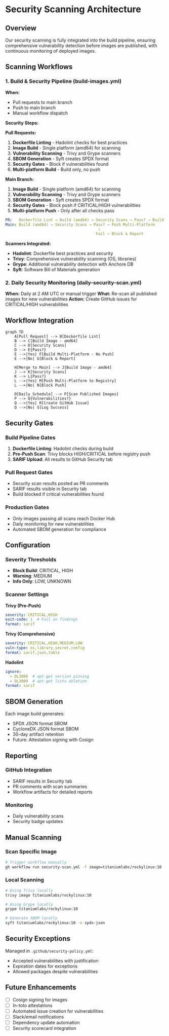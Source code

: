 # Security Scanning Architecture

## Overview

Our security scanning is fully integrated into the build pipeline, ensuring comprehensive vulnerability detection before images are published, with continuous monitoring of deployed images.

## Scanning Workflows

### 1. Build & Security Pipeline (build-images.yml)

**When:**
- Pull requests to main branch
- Push to main branch
- Manual workflow dispatch

**Security Steps:**

**Pull Requests:**
1. **Dockerfile Linting** - Hadolint checks for best practices
2. **Image Build** - Single platform (amd64) for scanning
3. **Vulnerability Scanning** - Trivy and Grype scanners
4. **SBOM Generation** - Syft creates SPDX format
5. **Security Gates** - Block if vulnerabilities found
6. **Multi-platform Build** - Build only, no push

**Main Branch:**
1. **Image Build** - Single platform (amd64) for scanning
2. **Vulnerability Scanning** - Trivy and Grype scanners
3. **SBOM Generation** - Syft creates SPDX format
4. **Security Gates** - Block push if CRITICAL/HIGH vulnerabilities
5. **Multi-platform Push** - Only after all checks pass

```yaml
PR:   Dockerfile Lint → Build (amd64) → Security Scans → Pass? → Build Multi-Platform (no push)
Main: Build (amd64) → Security Scans → Pass? → Push Multi-Platform
                                         ↓
                                        Fail → Block & Report
```

**Scanners Integrated:**
- **Hadolint**: Dockerfile best practices and security
- **Trivy**: Comprehensive vulnerability scanning (OS, libraries)
- **Grype**: Additional vulnerability detection with Anchore DB
- **Syft**: Software Bill of Materials generation

### 2. Daily Security Monitoring (daily-security-scan.yml)

**When:** Daily at 2 AM UTC or manual trigger
**What:** Re-scan all published images for new vulnerabilities
**Action:** Create GitHub issues for CRITICAL/HIGH vulnerabilities

## Workflow Integration

```mermaid
graph TD
    A[Pull Request] --> B[Dockerfile Lint]
    B --> C[Build Image - amd64]
    C --> D[Security Scans]
    D --> E{Pass?}
    E -->|Yes| F[Build Multi-Platform - No Push]
    E -->|No| G[Block & Report]

    H[Merge to Main] --> J[Build Image - amd64]
    J --> K[Security Scans]
    K --> L{Pass?}
    L -->|Yes| M[Push Multi-Platform to Registry]
    L -->|No| N[Block Push]

    O[Daily Schedule] --> P[Scan Published Images]
    P --> Q{Vulnerabilities?}
    Q -->|Yes| R[Create GitHub Issue]
    Q -->|No| S[Log Success]
```

## Security Gates

### Build Pipeline Gates

1. **Dockerfile Linting**: Hadolint checks during build
2. **Pre-Push Scan**: Trivy blocks HIGH/CRITICAL before registry push
3. **SARIF Upload**: All results to GitHub Security tab

### Pull Request Gates

- Security scan results posted as PR comments
- SARIF results visible in Security tab
- Build blocked if critical vulnerabilities found

### Production Gates

- Only images passing all scans reach Docker Hub
- Daily monitoring for new vulnerabilities
- Automated SBOM generation for compliance

## Configuration

### Severity Thresholds

- **Block Build**: CRITICAL, HIGH
- **Warning**: MEDIUM
- **Info Only**: LOW, UNKNOWN

### Scanner Settings

**Trivy (Pre-Push)**

```yaml
severity: CRITICAL,HIGH
exit-code: 1  # Fail on findings
format: sarif
```

**Trivy (Comprehensive)**

```yaml
severity: CRITICAL,HIGH,MEDIUM,LOW
vuln-type: os,library,secret,config
format: sarif,json,table
```

**Hadolint**

```yaml
ignore:
  - DL3008  # apt-get version pinning
  - DL3009  # apt-get lists deletion
format: sarif
```

## SBOM Generation

Each image build generates:
- SPDX JSON format SBOM
- CycloneDX JSON format SBOM
- 30-day artifact retention
- Future: Attestation signing with Cosign

## Reporting

### GitHub Integration

- SARIF results in Security tab
- PR comments with scan summaries
- Workflow artifacts for detailed reports

### Monitoring

- Daily vulnerability scans
- Security badge updates

## Manual Scanning

### Scan Specific Image

```bash
# Trigger workflow manually
gh workflow run security-scan.yml -f image=titaniumlabs/rockylinux:10
```

### Local Scanning

```bash
# Using Trivy locally
trivy image titaniumlabs/rockylinux:10

# Using Grype locally
grype titaniumlabs/rockylinux:10

# Generate SBOM locally
syft titaniumlabs/rockylinux:10 -o spdx-json
```

## Security Exceptions

Managed in `.github/security-policy.yml`:
- Accepted vulnerabilities with justification
- Expiration dates for exceptions
- Allowed packages despite vulnerabilities

## Future Enhancements

- [ ] Cosign signing for images
- [ ] In-toto attestations
- [ ] Automated issue creation for vulnerabilities
- [ ] Slack/email notifications
- [ ] Dependency update automation
- [ ] Security scorecard integration
